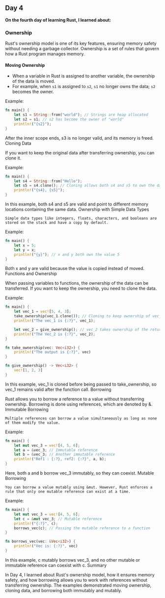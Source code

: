 ## Day 4

**On the fourth day of learning Rust, I learned about:**

### Ownership

Rust's ownership model is one of its key features, ensuring memory safety without needing a garbage collector. Ownership is a set of rules that govern how a Rust program manages memory.

#### Moving Ownership
- When a variable in Rust is assigned to another variable, the ownership of the data is moved.
- For example, when `s1` is assigned to `s2`, `s1` no longer owns the data; `s2` becomes the owner.

Example:
```rust
fn main() {
    let s1 = String::from("world"); // Strings are heap allocated
    let s2 = s1; // s2 has become the owner of "world"
    println!("{s2}");
}
```

After the inner scope ends, s3 is no longer valid, and its memory is freed.
Cloning Data

If you want to keep the original data after transferring ownership, you can clone it.

Example:

```rust
fn main() {
    let s4 = String::from("Hello");
    let s5 = s4.clone(); // Cloning allows both s4 and s5 to own the data
    println!("{s4}, {s5}");
}
```

In this example, both s4 and s5 are valid and point to different memory locations containing the same data.
Ownership with Simple Data Types

    Simple data types like integers, floats, characters, and booleans are stored on the stack and have a copy by default.

Example:

```rust
fn main() {
    let x = 5;
    let y = x;
    println!("{y}"); // x and y both own the value 5
}

```

Both x and y are valid because the value is copied instead of moved.
Functions and Ownership

When passing variables to functions, the ownership of the data can be transferred. If you want to keep the ownership, you need to clone the data.

Example:

```rust
fn main() {
    let vec_1 = vec![5, 4, 3];
    take_ownership(vec_1.clone()); // Cloning to keep ownership of vec_1
    println!("The vec_1 is {:?}", vec_1);

    let vec_2 = give_ownership(); // vec_2 takes ownership of the returned vector
    println!("The Vec_2 is {:?}", vec_2);
}

fn take_ownership(vec: Vec<i32>) {
    println!("The output is {:?}", vec)
}

fn give_ownership() -> Vec<i32> {
    vec![1, 2, 3]
}
```

In this example, vec_1 is cloned before being passed to take_ownership, so vec_1 remains valid after the function call.
Borrowing

Rust allows you to borrow a reference to a value without transferring ownership. Borrowing is done using references, which are denoted by &.
Immutable Borrowing

    Multiple references can borrow a value simultaneously as long as none of them modify the value.

Example:

```rust
fn main() {
    let mut vec_3 = vec![4, 5, 6];
    let a = &vec_3; // Immutable reference
    let b = &vec_3; // Another immutable reference
    println!("Ref1 : {:?}, ref2: {:?}", a, b);
}
```



Here, both a and b borrow vec_3 immutably, so they can coexist.
Mutable Borrowing

    You can borrow a value mutably using &mut. However, Rust enforces a rule that only one mutable reference can exist at a time.

Example:

```rust
fn main() {
    let mut vec_3 = vec![4, 5, 6];
    let c = &mut vec_3; // Mutable reference
    println!("{:?}", c);
    borrows_vec(c); // Passing the mutable reference to a function
}

fn borrows_vec(vec: &Vec<i32>) {
    println!("Vec is: {:?}", vec)
}

```


In this example, c mutably borrows vec_3, and no other mutable or immutable reference can coexist with c.
Summary

In Day 4, I learned about Rust's ownership model, how it ensures memory safety, and how borrowing allows you to work with references without transferring ownership. The examples demonstrated moving ownership, cloning data, and borrowing both immutably and mutably.